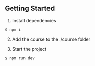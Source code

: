 ## Getting Started

1. Install dependencies

```bash
$ npm i
```

2. Add the course to the ./course folder

3. Start the project

```bash
$ npm run dev
```
